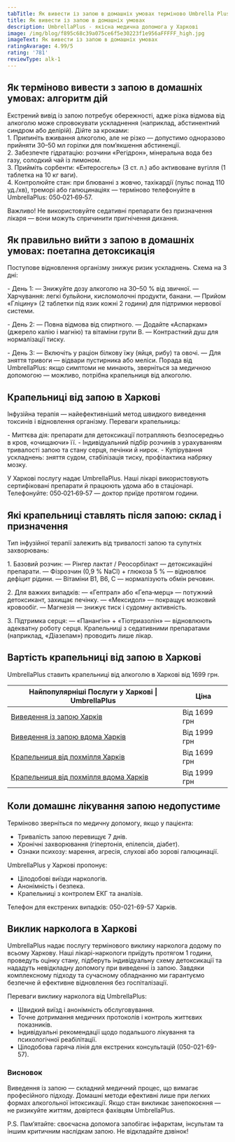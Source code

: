 ```yaml
---
tabTitle: Як вивести із запою в домашніх умовах терміново Umbrella Plus |
title: Як вивести із запою в домашніх умовах
description: UmbrellaPlus - якісна медична допомога у Харкові
image: /img/blog/f895c68c39a075ce6f5e30223f1e956aFFFFF_high.jpg
imageText: Як вивести із запою в домашніх умовах
ratingAvarage: 4.99/5
rating: '781'
reviewType: alk-1
---
```


## Як терміново вивести з запою в домашніх умовах: алгоритм дій 

Екстрений вивід із запою потребує обережності, адже різка відмова від алкоголю може спровокувати ускладнення (наприклад, абстинентний синдром або делірій). Дійте за кроками:\
1\. Припиніть вживання алкоголю, але не різко — допустимо одноразово прийняти 30–50 мл горілки для пом’якшення абстиненції.\
2\. Забезпечте гідратацію: розчини «Регідрон», мінеральна вода без газу, солодкий чай із лимоном.\
3\. Прийміть сорбенти: «Ентеросгель» (3 ст. л.) або активоване вугілля (1 таблетка на 10 кг ваги).\
4\. Контролюйте стан: при блюванні з жовчю, тахікардії (пульс понад 110 уд./хв), треморі або галюцинаціях — терміново телефонуйте в UmbrellaPlus: 050‑021‑69‑57. 

Важливо! Не використовуйте седативні препарати без призначення лікаря — вони можуть спричинити пригнічення дихання.

## Як правильно вийти з запою в домашніх умовах: поетапна детоксикація 

Поступове відновлення організму знижує ризик ускладнень. Схема на 3 дні:

\- День 1: 
— Знижуйте дозу алкоголю на 30–50 % від звичної.
 — Харчування: легкі бульйони, кисломолочні продукти, банани.
 — Прийом «Гліцину» (2 таблетки під язик кожні 2 години) для підтримки нервової системи.

\- День 2: 
— Повна відмова від спиртного.
 — Додайте «Аспаркам» (джерело калію і магнію) та вітаміни групи B.
 — Контрастний душ для нормалізації тискy.

\- День 3: 
— Включіть у раціон білкову їжу (яйця, рибу) та овочі.
 — Для зняття тривоги — відвари пустирника або меліси.
 Порада від UmbrellaPlus: якщо симптоми не минають, зверніться за медичною допомогою — можливо, потрібна крапельниця від алкоголю.

## Крапельниці від запою в Харкові 

Інфузійна терапія — найефективніший метод швидкого виведення токсинів і відновлення організму. Переваги крапельниць:

\- Миттєва дія: препарати для детоксикації потрапляють безпосередньо в кров, «очищаючи» її.
 \- Індивідуальний підбір розчинів з урахуванням тривалості запою та стану серця, печінки й нирок.
 \- Купірування ускладнень: зняття судом, стабілізація тиску, профілактика набряку мозку.

У Харкові послугу надає UmbrellaPlus. Наші лікарі використовують сертифіковані препарати й працюють удома або в стаціонарі.
 Телефонуйте: 050‑021‑69‑57 — доктор приїде протягом години.

## Які крапельниці ставлять після запою: склад і призначення 

Тип інфузійної терапії залежить від тривалості запою та супутніх захворювань:

1\. Базовий розчин: 
— Рінгер лактат / Реосорбілакт — детоксикаційні препарати.
 — Фізрозчин (0,9 % NaCl) + глюкоза 5 % — відновлює дефіцит рідини.
 — Вітаміни B1, B6, C — нормалізують обмін речовин.

2\. Для важких випадків: 
— «Гептрал» або «Гепа‑мерц» — потужний детоксикант, захищає печінку.
 — «Мексидол» — покращує мозковий кровообіг.
 — Магнезія — знижує тиск і судомну активність.

3\. Підтримка серця: 
— «Панангін» + «Тіотриазолін» — відновлюють адекватну роботу серця.
 Крапельниці з седативними препаратами (наприклад, «Діазепам») проводить лише лікар.

## Вартість крапельниці від запою в Харкові

UmbrellaPlus ставить крапельниці від алкоголю в Харкові від 1699 грн.

| Найпопулярніші Послуги у Харкові \| UmbrellaPlus                                                                           | Ціна         |
| -------------------------------------------------------------------------------------------------------------------------- | ------------ |
| [Виведення із запою Харків](https://umbrella-plus.com.ua/uk/kharkiv/vivod-iz-zapoia-kharkiv-ua/)                           | Від 1699 грн |
| [Виведення із запою вдома Харків](https://umbrella-plus.com.ua/uk/kharkiv/vivod-iz-zapoia-na-domy-kharkiv-ua/)             | Від 1999 грн |
| [Крапельниця від похмілля Харків](https://umbrella-plus.com.ua/uk/kharkiv/kapelnica_ot_alkogola_kharkiv-ua/)               | Від 1699 грн |
| [Крапельниця від похмілля вдома Харків](https://umbrella-plus.com.ua/uk/kharkiv/kapelnica_ot_alkogola_na_domy_kharkiv_ua/) | Від 1999 грн |

## Коли домашнє лікування запою недопустиме

Терміново зверніться по медичну допомогу, якщо у пацієнта:

* Тривалість запою перевищує 7 днів. 
* Хронічні захворювання (гіпертонія, епілепсія, діабет). 
* Ознаки психозу: марення, агресія, слухові або зорові галюцинації. 

UmbrellaPlus у Харкові пропонує:

* Цілодобові виїзди наркологів. 
* Анонімність і безпека. 
* Крапельниці з контролем ЕКГ та аналізів. 

Телефон для екстрених випадків: 050-021-69-57 Харків.

## Виклик нарколога в Харкові

UmbrellaPlus надає послугу термінового виклику нарколога додому по всьому Харкову. Наші лікарі-наркологи приїдуть протягом 1 години, проведуть оцінку стану, підберуть індивідуальну схему детоксикації та нададуть невідкладну допомогу при виведенні із запою. Завдяки комплексному підходу та сучасному обладнанню ми гарантуємо безпечне й ефективне відновлення без госпіталізації.

Переваги виклику нарколога від UmbrellaPlus:

* Швидкий виїзд і анонімність обслуговування. 
* Точне дотримання медичних протоколів і контроль життєвих показників. 
* Індивідуальні рекомендації щодо подальшого лікування та психологічної реабілітації. 
* Цілодобова гаряча лінія для екстрених консультацій (050-021-69-57). 

### Висновок

Виведення із запою — складний медичний процес, що вимагає професійного підходу. Домашні методи ефективні лише при легких формах алкогольної інтоксикації. Якщо стан викликає занепокоєння — не ризикуйте життям, довіртеся фахівцям UmbrellaPlus.

P.S. Пам’ятайте: своєчасна допомога запобігає інфарктам, інсультам та іншим критичним наслідкам запою. Не відкладайте дзвінок!
